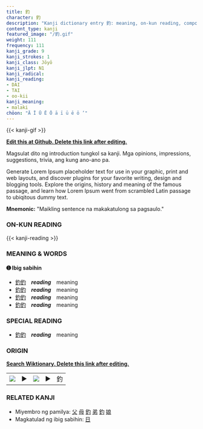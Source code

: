 ```yaml
---
title: 釣
character: 釣
description: "Kanji dictionary entry 釣: meaning, on-kun reading, compounds, origin, related kanji"
content_type: kanji
featured_image: "/釣.gif"
weight: 111
frequency: 111
kanji_grade: 9
kanji_strokes: 1
kanji_class: Jōyō
kanji_jlpt: N1
kanji_radical: 
kanji_reading: 
- DAI
- TAI
- oo-kii
kanji_meaning:
- malaki
chōon: "Ā Ī Ū Ē Ō ā ī ū ē ō ’"
---
```

[//]: # (Don't edit the line below. Kanji animated GIF code is automatically generated.)
{{< kanji-gif >}}

[//]: # (Edit below this line.)

**[Edit this at Github. Delete this link after editing.](https://github.com/tim0g/tim/tree/main/content/kanji/釣/index.md)**

Magsulat dito ng introduction tungkol sa kanji. Mga opinions, impressions, suggestions, trivia, ang kung ano-ano pa.

Generate Lorem Ipsum placeholder text for use in your graphic, print and web layouts, and discover plugins for your favorite writing, design and blogging tools. Explore the origins, history and meaning of the famous passage, and learn how Lorem Ipsum went from scrambled Latin passage to ubiqitous dummy text.
 
**Mnemonic:** "Maikling sentence na makakatulong sa pagsaulo."

### ON-KUN READING

[//]: # (Don't edit the line below. ON-KUN READING code is automatically generated.)
{{< kanji-reading >}}

### MEANING & WORDS

#### ➊ **Ibig sabihin**
  - [釣](../釣)[釣](../釣)　***reading***　meaning
  - [釣](../釣)[釣](../釣)　***reading***　meaning
  - [釣](../釣)[釣](../釣)　***reading***　meaning
  - [釣](../釣)[釣](../釣)　***reading***　meaning

### SPECIAL READING
  - [釣](../釣)[釣](../釣)　***reading***　meaning

### ORIGIN

**[Search Wiktionary. Delete this link after editing.](https://wiktionary.org/wiki/釣)**
<table class="kanji-table"><tr><td>
<img src="60px-釣-bronze.svg.png">
</td><td>▶</td><td>
<img src="60px-釣-oracle.svg.png">
</td><td>▶</td>
<td class="kanji-origin">釣</td>
</tr></table>

### RELATED KANJI
- Miyembro ng pamilya: [父](../父) [母](../母) [釣](../釣) [弟](../弟) [釣](../釣) [娘](../娘)
- Magkatulad ng ibig sabihin: [日](../日)

